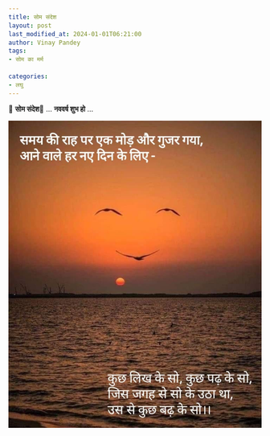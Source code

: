 ```yaml
---
title: सोम संदेश
layout: post
last_modified_at: 2024-01-01T06:21:00
author: Vinay Pandey
tags:
- सोम का मर्म

categories:
- लघु
---
```

🙏 **सोम संदेश**🙏
... **नववर्ष शुभ हो** ...


![IMG-20240101-WA0003.jpg](/images/IMG-20240101-WA0003.jpg)

